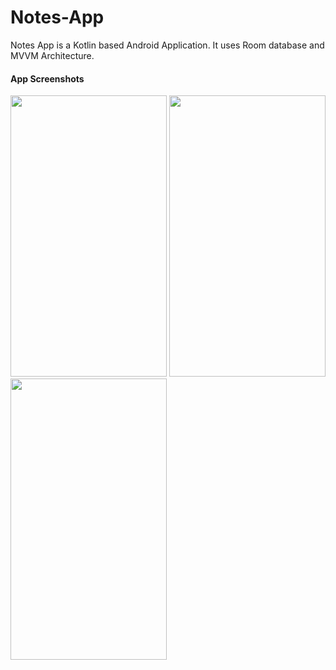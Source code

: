 # Notes-App

Notes App is a Kotlin based Android Application. It uses Room database and MVVM Architecture.

#### App Screenshots
<p float="left">
<img src="https://user-images.githubusercontent.com/33342767/113001689-ae43e200-918e-11eb-8adf-532803e90e86.png"  width="250" height="450">
<img src="https://user-images.githubusercontent.com/33342767/113002094-15619680-918f-11eb-856c-c435f448210b.png"  width="250" height="450">
<img src="https://user-images.githubusercontent.com/33342767/113004769-7a1df080-9191-11eb-96a4-4e38e28dfa1f.png"  width="250" height="450">
</p.
